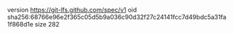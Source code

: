 version https://git-lfs.github.com/spec/v1
oid sha256:68766e96e2f365c05d5b9a036c90d32f27c24141fcc7d49bdc5a31fa1f868d1e
size 282
